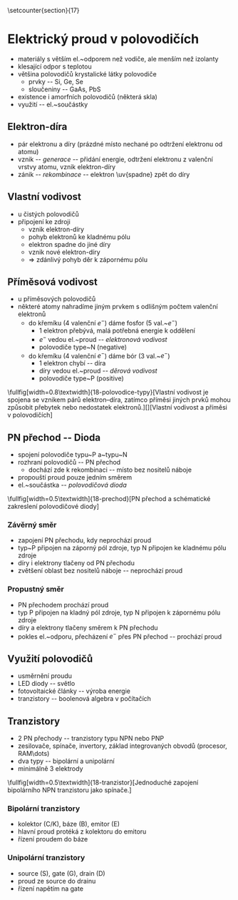 \setcounter{section}{17}
# Elektrický proud v polovodičích
- materiály s větším el.~odporem než vodiče, ale menším než izolanty
- klesající odpor s teplotou
- většina polovodičů krystalické látky polovodiče
	- prvky -- Si, Ge, Se
	- sloučeniny -- GaAs, PbS
- existence i amorfních polovodičů (některá skla)
- využití -- el.~součástky

## Elektron-díra
- pár elektronu a díry (prázdné místo nechané po odtržení elektronu od atomu)
- vznik -- *generace* -- přidání energie, odtržení elektronu z valenční vrstvy atomu, vznik elektron-díry
- zánik -- *rekombinace* -- elektron \uv{spadne} zpět do díry

## Vlastní vodivost
- u čistých polovodičů
- připojení ke zdroji
	- vznik elektron-díry
	- pohyb elektronů ke kladnému pólu
	- elektron spadne do jiné díry
	- vznik nové elektron-díry
	- $\Rightarrow$ zdánlivý pohyb děr k zápornému pólu
	
## Příměsová vodivost
- u příměsových polovodičů
- některé atomy nahradíme jiným prvkem s odlišným počtem valenční elektronů
	- do křemíku (4 valenční $e^-$) dáme fosfor (5 val.~$e^-$)
		- 1 elektron přebývá, malá potřebná energie k oddělení
		- $e^-$ vedou el.~proud -- *elektronová vodivost*
		- polovodiče type~N (negative)
	- do křemíku (4 valenční $e^-$) dáme bór (3 val.~$e^-$)
		- 1 elektron chybí -- díra
		- díry vedou el.~proud -- *děrová vodivost*
		- polovodiče type~P (positive)

\fullfig[width=0.8\textwidth]{18-polovodice-typy}[Vlastní vodivost je spojena
se vznikem párů elektron–díra, zatímco příměsi jiných prvků mohou způsobit
přebytek nebo nedostatek elektronů.][][Vlastní vodivost a příměsi v polovodičích]

## PN přechod -- Dioda
- spojení polovodiče typu~P a~typu~N
- rozhraní polovodičů -- PN přechod
	- dochází zde k rekombinaci -- místo bez nositelů náboje
- propouští proud pouze jedním směrem
- el.~součástka -- *polovodičová dioda*

\fullfig[width=0.5\textwidth]{18-prechod}[PN přechod a schématické zakreslení polovodičové diody]

### Závěrný směr
- zapojení PN přechodu, kdy neprochází proud
- typ~P připojen na záporný pól zdroje, typ N připojen ke kladnému pólu zdroje
- díry i elektrony tlačeny od PN přechodu
- zvětšení oblast bez nositelů náboje -- neprochází proud

### Propustný směr
- PN přechodem prochází proud
- typ P připojen na kladný pól zdroje, typ N připojen k zápornému pólu zdroje
- díry a elektrony tlačeny směrem k PN přechodu
- pokles el.~odporu, přecházení $e^-$ přes PN přechod -- prochází proud

## Využití polovodičů
- usměrnění proudu
- LED diody -- světlo
- fotovoltaické články -- výroba energie
- tranzistory -- boolenová algebra v počítačích

## Tranzistory
- 2 PN přechody -- tranzistory typu NPN nebo PNP
- zesilovače, spínače, invertory, základ integrovaných obvodů (procesor, RAM\dots)
- dva typy -- bipolární a unipolární
- minimálně 3 elektrody

\fullfig[width=0.5\textwidth]{18-tranzistor}[Jednoduché zapojení bipolárního NPN tranzistoru jako spínače.]

### Bipolární tranzistory
- kolektor (C/K), báze (B), emitor (E)
- hlavní proud protéká z kolektoru do emitoru
- řízení proudem do báze

### Unipolární tranzistory
- source (S), gate (G), drain (D)
- proud ze source do drainu
- řízení napětím na gate
